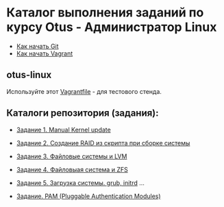 # Каталог выполнения заданий по курсу Otus - Администратор Linux

* [Как начать Git](git_quick_start.md)
* [Как начать Vagrant](vagrant_quick_start.md)

## otus-linux

Используйте этот [Vagrantfile](Vagrantfile) - для тестового стенда.

## Каталоги репозитория (задания):

* [Задание 1. Manual Kernel update](manual_kernel_update)

* [Задание 2. Создание RAID из скрипта при сборке системы](RAID-types)

* [Задание 3. Файловые системы и LVM](LVM)

* [Задание 4. Файловыая система и ZFS](zfs)

* [Задание 5. Загрузка системы. grub, initrd](grub2-initrd)
...

* [Задание. PAM (Pluggable Authentication Modules)](PAM)
